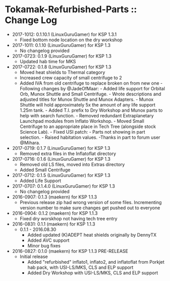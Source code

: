 # Tokamak-Refurbished-Parts :: Change Log

* 2017-1012: 0.1.10.1 (LinuxGuruGamer) for KSP 1.3.1
	+ Fixed bottom node location on the dry workshop
* 2017-1011: 0.1.10 (LinuxGuruGamer) for KSP 1.3
	+ No changelog provided
* 2017-0723: 0.1.9 (LinuxGuruGamer) for KSP 1.3
	+ Updated hab time for MKS
* 2017-0722: 0.1.8 (LinuxGuruGamer) for KSP 1.3
	+ Moved heat shields to Thermal category
	+ Increased crew capacity of small centrifuge to 2
	+ Added IVA from old centrifuge to replace broken on from new one
			- Following changes by @JadeOfMaar:
				- Added life support for Orbital Orb, Munox Shuttle and Small Centrifuge.
				- Wrote descriptions and adjusted titles for Munox Shuttle and Munox Adapters.
				- Munox Shuttle will hold approximately 5x the amount of any life support 1.25m tank.
				- Added T.I. prefix to Dry Workshop and Munox parts to help with search function.
				- Removed redundant Extraplanetary Launchpad modules from Inflato Workshop.
				- Moved Small Centrifuge to an appropriate place in Tech Tree (alongside stock Science Lab).
				- Fixed USI patch:
				- Parts not showing in part selection.
				- Raised habitation values. -Thanks in part to forum user @Mihara.
* 2017-0719: 0.1.7 (LinuxGuruGamer) for KSP 1.3
	+ Removed extra files in the Inflatoflat directory
* 2017-0716: 0.1.6 (LinuxGuruGamer) for KSP 1.3
	+ Removed old LS files, moved into Extras directory
	+ Added Small Centrifuge
* 2017-0712: 0.1.5 (LinuxGuruGamer) for KSP 1.3
	+ Added Life Support
* 2017-0707: 0.1.4.0 (LinuxGuruGamer) for KSP 1.3
	+ No changelog provided
* 2016-0907: 0.1.3 (maekern) for KSP 1.1.3
	+ Previous release zip had wrong version of some files. Incrementing version number to make sure changes get pushed out to everyone
* 2016-0904: 0.1.2 (maekern) for KSP 1.1.3
	+ Fixed dry worskhop not having tech tree entry
* 2016-0831: 0.1.1 (maekern) for KSP 1.1.3
	+ 0.1.1 - 2016.08.30
		- Added updated (K)ADEPT heat shields originally by DennyTX
		- Added AVC support
		- Minor bug fixes
* 2016-0827: 0.1.0 (maekern) for KSP 1.1.3 PRE-RELEASE
	+ Initial release
		- Added "refurbished" inflato1, inflato2, and inflatoflat from Porkjet hab pack, with USI-LS/MKS, CLS and ELP support
		- Added Dry Workshop with USI-LS/MKS, CLS and ELP support
